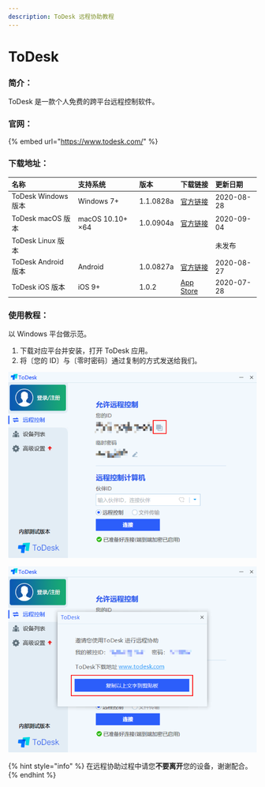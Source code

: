 ```yaml
---
description: ToDesk 远程协助教程
---
```


# ToDesk

### 简介：

ToDesk 是一款个人免费的跨平台远程控制软件。

### 官网：

{% embed url="https://www.todesk.com/" %}

### 下载地址：

| 名称 | 支持系统 | 版本 | 下载链接 | 更新日期 |
| :--- | :--- | :--- | :--- | :--- |
| ToDesk Windows 版本 | Windows 7+ | 1.1.0828a | [官方链接](https://update.todesk.com/setup_20200828a.exe) | 2020-08-28 |
| ToDesk macOS 版本 | macOS 10.10+ ×64 | 1.0.0904a | [官方链接](https://update.todesk.com/ToDesk1.0.0904a.pkg) | 2020-09-04 |
| ToDesk Linux 版本 |  |  |  | 未发布 |
| ToDesk Android 版本 | Android | 1.0.0827a | [官方链接](https://update.todesk.com/todesk.apk) | 2020-08-27 |
| ToDesk iOS 版本 | iOS 9+ | 1.0.2 | [App Store](https://apps.apple.com/cn/app/todesk/id1519407428) | 2020-07-28 |

### 使用教程：

以 Windows 平台做示范。

1. 下载对应平台并安装，打开 ToDesk 应用。
2. 将〔您的 ID〕与〔零时密码〕通过复制的方式发送给我们。

![&#x70B9;&#x51FB;&#x590D;&#x5236;&#x6309;&#x94AE;](../../.gitbook/assets/todesk-001.png)

![&#x70B9;&#x51FB;&#x3014;&#x590D;&#x5236;&#x4EE5;&#x4E0A;&#x6587;&#x5B57;&#x5230;&#x526A;&#x8D34;&#x677F;&#x3015;&#x968F;&#x540E;&#x7C98;&#x8D34;&#x53D1;&#x9001;&#x7ED9;&#x6211;&#x4EEC;](../../.gitbook/assets/todesk-002.png)

{% hint style="info" %}
在远程协助过程中请您**不要离开**您的设备，谢谢配合。
{% endhint %}

